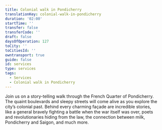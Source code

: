 ```yaml
---
title: Colonial walk in Pondicherry
translationKey: colonial-walk-in-pondicherry
duration: '02:00'
startTime: ''
transfer: false
transferCode: ''
draft: false
daysOfOperation: 127
toCity: ''
toCitiesId: ''
owntransport: true
guide: false
id: services
type: services
tags:
  - Services
  - Colonial walk in Pondicherry
---
```

Join us on a story-telling walk through the French Quarter of Pondicherry. The quaint boulevards and sleepy streets will come alive as you explore the city’s colonial past. Behind every charming façade are incredible stories, like a general bravely fighting a battle when the war itself was over, poets and revolutionaries hiding from the law, the connection between milk, Pondicherry and Saigon, and much more.